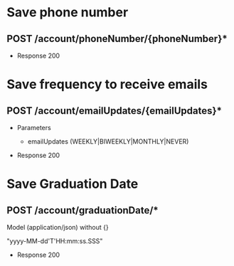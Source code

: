 # Save phone number 
## POST /account/phoneNumber/{phoneNumber}*
+ Response 200

# Save frequency to receive emails
## POST /account/emailUpdates/{emailUpdates}* 
+ Parameters  
	+ emailUpdates (WEEKLY|BIWEEKLY|MONTHLY|NEVER)

+ Response 200

# Save Graduation Date
## POST /account/graduationDate/*
Model (application/json) without {}

"yyyy-MM-dd'T'HH:mm:ss.SSS"
  
+ Response 200 